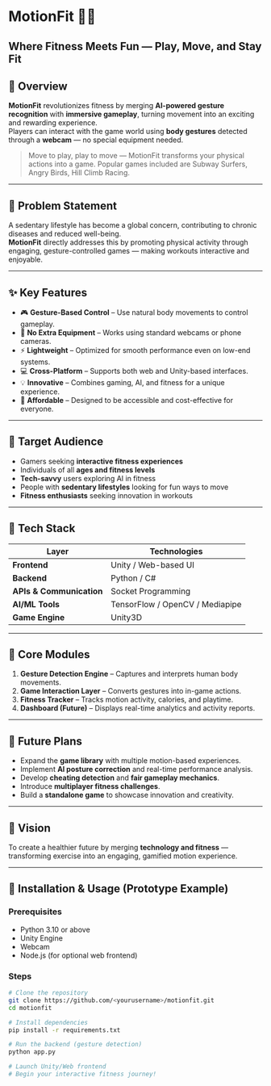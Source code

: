 # MotionFit 🏃‍♂️  
**Where Fitness Meets Fun — Play, Move, and Stay Fit**
---

## 🧠 Overview

**MotionFit** revolutionizes fitness by merging **AI-powered gesture recognition** with **immersive gameplay**, turning movement into an exciting and rewarding experience.  
Players can interact with the game world using **body gestures** detected through a **webcam** — no special equipment needed.

> Move to play, play to move — MotionFit transforms your physical actions into a game.
> Popular games included are Subway Surfers, Angry Birds, Hill Climb Racing.

---

## 🚩 Problem Statement

A sedentary lifestyle has become a global concern, contributing to chronic diseases and reduced well-being.  
**MotionFit** directly addresses this by promoting physical activity through engaging, gesture-controlled games — making workouts interactive and enjoyable.

---

## ✨ Key Features

- 🎮 **Gesture-Based Control** – Use natural body movements to control gameplay.  
- 🧍 **No Extra Equipment** – Works using standard webcams or phone cameras.  
- ⚡ **Lightweight** – Optimized for smooth performance even on low-end systems.  
- 💻 **Cross-Platform** – Supports both web and Unity-based interfaces.  
- 💡 **Innovative** – Combines gaming, AI, and fitness for a unique experience.  
- 💸 **Affordable** – Designed to be accessible and cost-effective for everyone.  

---


## 🎯 Target Audience

- Gamers seeking **interactive fitness experiences**  
- Individuals of all **ages and fitness levels**  
- **Tech-savvy** users exploring AI in fitness  
- People with **sedentary lifestyles** looking for fun ways to move  
- **Fitness enthusiasts** seeking innovation in workouts  

---

## 🧱 Tech Stack

| Layer | Technologies |
|--------|--------------|
| **Frontend** | Unity / Web-based UI |
| **Backend** | Python / C# |
| **APIs & Communication** | Socket Programming |
| **AI/ML Tools** | TensorFlow / OpenCV / Mediapipe |
| **Game Engine** | Unity3D |

---

## 🧩 Core Modules

1. **Gesture Detection Engine** – Captures and interprets human body movements.  
2. **Game Interaction Layer** – Converts gestures into in-game actions.  
3. **Fitness Tracker** – Tracks motion activity, calories, and playtime.  
4. **Dashboard (Future)** – Displays real-time analytics and activity reports.  

---

## 🔮 Future Plans

- Expand the **game library** with multiple motion-based experiences.  
- Implement **AI posture correction** and real-time performance analysis.  
- Develop **cheating detection** and **fair gameplay mechanics**.  
- Introduce **multiplayer fitness challenges**.  
- Build a **standalone game** to showcase innovation and creativity.  

---

## 🧭 Vision

To create a healthier future by merging **technology and fitness** — transforming exercise into an engaging, gamified motion experience.

---

## 🏁 Installation & Usage (Prototype Example)

### Prerequisites
- Python 3.10 or above  
- Unity Engine  
- Webcam  
- Node.js (for optional web frontend)

### Steps
```bash
# Clone the repository
git clone https://github.com/<yourusername>/motionfit.git
cd motionfit

# Install dependencies
pip install -r requirements.txt

# Run the backend (gesture detection)
python app.py

# Launch Unity/Web frontend
# Begin your interactive fitness journey!

